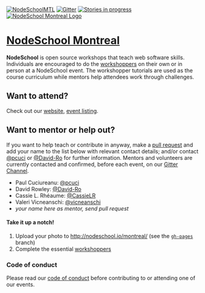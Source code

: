 [![NodeSchoolMTL](https://img.shields.io/badge/NodeSchool-MTL-yellow.svg)](http://nodeschool.io/montreal) [![Gitter](https://img.shields.io/gitter/room/nwjs/nw.js.svg)](https://gitter.im/nodeschool/montreal) [![Stories in progress](https://img.shields.io/waffle/label/nodeschool/montreal/in%20progress.svg)](https://waffle.io/nodeschool/montreal)
[![NodeSchool Montreal Logo](http://nodeschool.io/montreal/i/NodeSchoolMTL.svg)](http://nodeschool.io/montreal)

# [NodeSchool Montreal](http://nodeschool.io/montreal/)

**NodeSchool** is open source workshops that teach web software skills. Individuals are encouraged to do the [workshoppers](http://nodeschool.io/#workshoppers) on their own or in person at a NodeSchool event. The workshopper tutorials are used as the course curriculum while mentors help attendees work through challenges. 

## Want to attend?

Check out our [website](http://nodeschool.io/montreal/), [event listing](https://ti.to/nodeschoolmtl).

## Want to mentor or help out?

If you want to help teach or contribute in anyway, make a [pull request](https://github.com/nodeschool/montreal/pulls) and add your name to the list below with relevant contact details; and/or contact [@pcuci](http://github.com/pcuci) or [@David-Ro](http://github.com/David-Ro) for further information. Mentors and volunteers are currently contacted and confirmed, before each event, on our [Gitter Channel](https://gitter.im/nodeschool/montreal).

- Paul Cuciureanu: [@pcuci](http://github.com/pcuci)
- David Rowley: [@David-Ro](http://github.com/David-Ro)
- Cassie L. Rhéaume: [@CassieLR](https://github.com/CassieLR)
- Valeri Vicneanschi: [@vicneanschi](https://github.com/vicneanschi)
- _your name here as mentor, send pull request_

#### Take it up a notch!

1. Upload your photo to http://nodeschool.io/montreal/ (see the [`gh-pages`](http://nodeschool.io/montreal/) branch)
2. Complete the essential [workshoppers](http://nodeschool.io/#workshoppers)

### Code of conduct

Please read our [code of conduct](http://confcodeofconduct.com/) before contributing to or attending one of our events.
